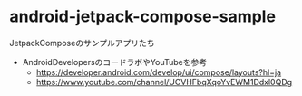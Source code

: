 # android-jetpack-compose-sample
JetpackComposeのサンプルアプリたち

- AndroidDevelopersのコードラボやYouTubeを参考
  - https://developer.android.com/develop/ui/compose/layouts?hl=ja
  - https://www.youtube.com/channel/UCVHFbqXqoYvEWM1Ddxl0QDg

